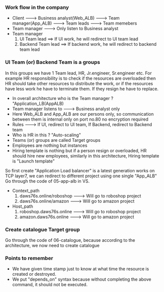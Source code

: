 ### Work flow in the company
- Client ---> Business analyst(Web_ALB) ---> Team manager(App_ALB) ---> Team leads ---> Team memebers
- Team manager ---> Only listen to Business analyst
- Team manager
  1. UI Team lead ==> If UI work, he will redirect to UI team lead
  2. Backend Team lead ==> If backend work, he will redirect to backend team lead
### UI Team (or) Backend Team is a groups
In this groups we have 1 Team lead, HR, Jr.engineer, Sr.engineer etc. For example HR responsibility is to check if the resources are overloaded then HR should take other resources to distribute the work, or if the resources have less work he have to terminate them. If they resign he have to replace.
- In overall architecture who is the Team manager ? "Application_LB(AppALB)
- Team manager listens to ---> Business analyst only
- Here Web_ALB and App_ALB are our persons only, so communication between them is internal only on port no.80
  no encryption required
- Rules ---> If UI, redirect to UI team, If Backend, redirect to Backend team
- Who is HR in this ? "Auto-scaling"
- Teams (or) groups are called Target groups
- Employees are nothing but instances
- Hiring template is nothing but if a person resign or overloaded, HR should hire new employees, similarly in
  this architecture, Hiring template is "Launch template"
  
So first create "Application Load balancer" is a latest generation works on TCP layer7, we can redirect to different project using one single "App_ALB" Go through the code of 05-app-alb in VS.
- Context_path
  1. daws76s.online/roboshop ---> Will go to roboshop project
  2. daws76s.online/amazon ---> Will go to amazon project
- Host_path
  1. roboshop.daws76s.online ---> Will go to roboshop project
  2. amazon.daws76s.online ---> Will go to amazon project

### Create catalogue Target group
Go through the code of 06-catalogue, because according to the architecture, we now need to create catalogue

### Points to remember
- We have given time stamp just to know at what time the resource is created or destroyed.
- We put "depends_on" syntax  because without completing the above command, it should not be executed.
